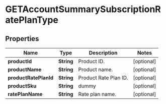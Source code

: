 
# GETAccountSummarySubscriptionRatePlanType

## Properties
Name | Type | Description | Notes
------------ | ------------- | ------------- | -------------
**productId** | **String** | Product ID.  |  [optional]
**productName** | **String** | Product name.  |  [optional]
**productRatePlanId** | **String** | Product Rate Plan ID.  |  [optional]
**productSku** | **String** | dummy |  [optional]
**ratePlanName** | **String** | Rate plan name.  |  [optional]



